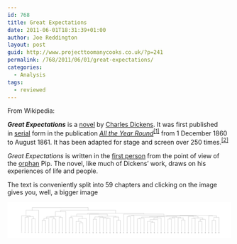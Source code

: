 ```yaml
---
id: 768
title: Great Expectations
date: 2011-06-01T18:31:39+01:00
author: Joe Reddington
layout: post
guid: http://www.projecttoomanycooks.co.uk/?p=241
permalink: /768/2011/06/01/great-expectations/
categories:
  - Analysis
tags:
  - reviewed
---
```

From Wikipedia:

_**Great Expectations**_ is a [novel](http://en.wikipedia.org/wiki/Novel "Novel") by [Charles Dickens](http://en.wikipedia.org/wiki/Charles_Dickens "Charles Dickens"). It was first published in [serial](http://en.wikipedia.org/wiki/Serial_(literature) "Serial (literature)") form in the publication _[All the Year Round](http://en.wikipedia.org/wiki/All_the_Year_Round "All the Year Round")_<sup id="cite_ref-0"><a href="http://en.wikipedia.org/wiki/Great_Expectations#cite_note-0">[1]</a></sup> from 1 December 1860 to August 1861. It has been adapted for stage and screen over 250 times.<sup id="cite_ref-1"><a href="http://en.wikipedia.org/wiki/Great_Expectations#cite_note-1">[2]</a></sup>

_Great Expectations_ is written in the [first person](http://en.wikipedia.org/wiki/First-person_narrative "First-person narrative") from the point of view of the [orphan](http://en.wikipedia.org/wiki/Orphan "Orphan") Pip. The novel, like much of Dickens&#8217; work, draws on his experiences of life and people.

The text is conveniently split into 59 chapters and clicking on the image gives you, well, a bigger image

![Alt text](/assets/uploads/2011/06/Dendrogram-3.png)
